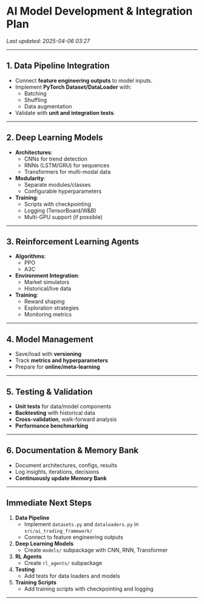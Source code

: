 # AI Model Development & Integration Plan

_Last updated: 2025-04-06 03:27_

---

## 1. Data Pipeline Integration

- Connect **feature engineering outputs** to model inputs.
- Implement **PyTorch Dataset/DataLoader** with:
  - Batching
  - Shuffling
  - Data augmentation
- Validate with **unit and integration tests**.

---

## 2. Deep Learning Models

- **Architectures**:
  - CNNs for trend detection
  - RNNs (LSTM/GRU) for sequences
  - Transformers for multi-modal data
- **Modularity**:
  - Separate modules/classes
  - Configurable hyperparameters
- **Training**:
  - Scripts with checkpointing
  - Logging (TensorBoard/W&B)
  - Multi-GPU support (if possible)

---

## 3. Reinforcement Learning Agents

- **Algorithms**:
  - PPO
  - A3C
- **Environment Integration**:
  - Market simulators
  - Historical/live data
- **Training**:
  - Reward shaping
  - Exploration strategies
  - Monitoring metrics

---

## 4. Model Management

- Save/load with **versioning**
- Track **metrics and hyperparameters**
- Prepare for **online/meta-learning**

---

## 5. Testing & Validation

- **Unit tests** for data/model components
- **Backtesting** with historical data
- **Cross-validation**, walk-forward analysis
- **Performance benchmarking**

---

## 6. Documentation & Memory Bank

- Document architectures, configs, results
- Log insights, iterations, decisions
- **Continuously update Memory Bank**

---

## Immediate Next Steps

1. **Data Pipeline**
   - Implement `datasets.py` and `dataloaders.py` in `src/ai_trading_framework/`
   - Connect to feature engineering outputs
2. **Deep Learning Models**
   - Create `models/` subpackage with CNN, RNN, Transformer
3. **RL Agents**
   - Create `rl_agents/` subpackage
4. **Testing**
   - Add tests for data loaders and models
5. **Training Scripts**
   - Add training scripts with checkpointing and logging

---